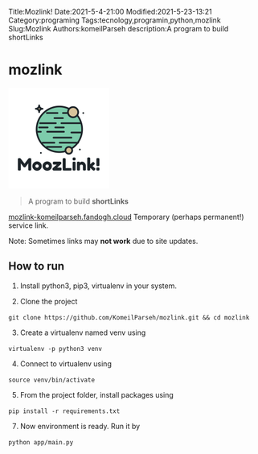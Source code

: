 Title:Mozlink!
Date:2021-5-4-21:00
Modified:2021-5-23-13:21
Category:programing
Tags:tecnology,programin,python,mozlink
Slug:Mozlink
Authors:komeilParseh
description:A program to build shortLinks

# mozlink

![logo](https://raw.githubusercontent.com/KomeilParseh/mozlink/main/app/static/logo.png)

> A program to build **shortLinks**

[mozlink-komeilparseh.fandogh.cloud](https://mozlink-komeilparseh.fandogh.cloud/) Temporary (perhaps permanent!) service link.

Note: Sometimes links may **not work** due to site updates.

## How to run

1. Install python3, pip3, virtualenv in your system.

2. Clone the project

`git clone https://github.com/KomeilParseh/mozlink.git && cd mozlink`

3. Create a virtualenv named venv using

`virtualenv -p python3 venv`

4. Connect to virtualenv using

`source venv/bin/activate`

5. From the project folder, install packages using

`pip install -r requirements.txt`

7. Now environment is ready. Run it by

`python app/main.py`
